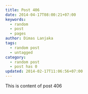 ```yaml
---
title: Post 406
date: 2014-04-17T08:00:21+07:00
keywords:
  - random
  - post
  - pages
author: Dimas Lanjaka
tags:
  - random post
  - untagged
category:
  - random post
  - post has 0
updated: 2014-02-17T11:06:56+07:00
---
```

This is content of post 406